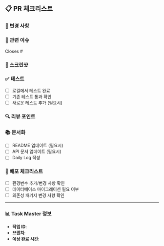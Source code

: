 ## 📋 PR 체크리스트

### 📝 변경 사항
<!-- 이 PR에서 변경된 내용을 간단히 설명해주세요 -->

### 🎯 관련 이슈
<!-- 관련 이슈 번호를 입력해주세요 (예: #17) -->
Closes #

### 📸 스크린샷
<!-- UI 변경사항이 있다면 스크린샷을 첨부해주세요 -->

### ✅ 테스트
- [ ] 로컬에서 테스트 완료
- [ ] 기존 테스트 통과 확인
- [ ] 새로운 테스트 추가 (필요시)

### 🔍 리뷰 포인트
<!-- 리뷰어가 특별히 확인해야 할 부분을 알려주세요 -->

### 📚 문서화
- [ ] README 업데이트 (필요시)
- [ ] API 문서 업데이트 (필요시)
- [ ] Daily Log 작성

### 🚀 배포 체크리스트
- [ ] 환경변수 추가/변경 사항 확인
- [ ] 데이터베이스 마이그레이션 필요 여부
- [ ] 의존성 패키지 변경 사항 확인

---
### 📊 Task Master 정보
- **작업 ID**:
- **브랜치**:
- **예상 완료 시간**:
